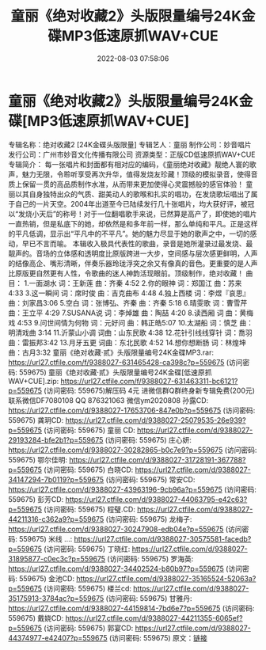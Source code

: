 ﻿---
title: 童丽《绝对收藏2》头版限量编号24K金碟MP3低速原抓WAV+CUE
date: 2022-08-03 07:58:06
categories: 新碟专辑、稀有等精品
tags: 华语中文
---
# 童丽《绝对收藏2》头版限量编号24K金碟[MP3低速原抓WAV+CUE]

专辑名称：绝对收藏2 [24K金碟头版限量]
专辑艺人：童丽
制作公司：妙音唱片
发行公司：广州市妙音文化传播有限公司
资源类型：正版CD低速原抓WAV+CUE
专辑简介：
每一张唱片和封面都有相对应的编码，《童丽绝对收藏》靓绝人寰的歌声，魅力无限，令聆听享受再次升华，值得发烧友珍藏！顶级的模拟录音，使得音质上保留一贯的高品质制作水准，从而带来更加使得心灵震撼般的感官体验！
童丽以其自身独特出众的气质、甜美动人的歌喉和扎实的唱功，在发烧歌坛唱出了属于自己的一片天空。2004年出道至今已陆续发行几十张唱片，均大获好评，被冠以“发烧小天后”的称号！对于一位翻唱歌手来说，已然算是高产了，即使她的唱片一直热销，但是私底下的她，却依然是和多年前一样，那么单纯和平凡。正是这样的平凡低调，显示出“平凡中的不平凡”。她的魅力尽显于她的歌声之中，一切的感动，早已不言而喻。
本辑收入极具代表性的歌曲，录音是她所灌录过最发烧、最靓声的。音场的立体感和透明度比原版跨进一大步，空间感与层次感更鲜明，人声的结像高企、嘴形清晰，伴奏乐器玲珑浮突之余又有像真的音色。更重要的是人声比原版更自然更有人性，令歌曲的迷人神韵活现眼前。顶级制作，绝对收藏！
曲目：
1.一面湖水 词：王新莲 曲：齐秦 4:52
2.你的眼神 词：郑国江 曲：苏来 4:33
3.这一瞬间 词：席时俊 曲：吉克曲布 4:48
4.独上西楼 词：李煜『哀思』 曲：刘家昌3:06
5.空白 词：张博弘、齐秦 曲：齐秦 5:18
6.晴雯歌 词：曹雪芹 曲：王立平 4:29
7.SUSANA说 词：李焯雄 曲：陶喆 4:20
8.读西厢 词 曲：黄梅戏 4:53
9.问世间情为何物 词：元好问 曲：韩正皓5:07
10.太湖船 词：慎芝 曲：明清戏曲 3:14
11.沂蒙山小调 词曲：山东民歌 4:38
12.花针引线线穿针 词：喬羽 曲：雷振邦3:42
13.月牙五更 词曲：东北民歌 4:52
14.想你想断肠 词：林煌坤 曲：古月3:32
童丽《绝对收藏·贰》头版限量编号24K金碟MP3.rar: https://url27.ctfile.com/f/9388027-631465428-ca398c?p=559675
(访问密码: 559675)
童丽《绝对收藏·贰》头版限量编号24K金碟[低速原抓WAV+CUE].zip: https://url27.ctfile.com/f/9388027-631463311-bc6121?p=559675
(访问密码: 559675)解压码 4元
进微信群Q群终身新专辑免费(200元)
联系微信DF7080108 QQ 876321063
微信ym2020808
孙露CD: https://url27.ctfile.com/d/9388027-17653706-847e0b?p=559675
(访问密码: 559675)
龚玥CD: https://url27.ctfile.com/d/9388027-25079535-26e939?p=559675
(访问密码: 559675)
童丽 CD: https://url27.ctfile.com/d/9388027-29193284-bfe2b1?p=559675
(访问密码: 559675)
庄心妍: https://url27.ctfile.com/d/9388027-30282865-b0c7e9?p=559675
(访问密码: 559675)
鄂尔佳明: https://url27.ctfile.com/d/9388027-31728191-367788?p=559675
(访问密码: 559675)
白晓CD: https://url27.ctfile.com/d/9388027-34147294-7b0119?p=559675
(访问密码: 559675)
常安CD: https://url27.ctfile.com/d/9388027-43963196-9cb96a?p=559675
(访问密码: 559675)
彭芳CD: https://url27.ctfile.com/d/9388027-44063795-e42c63?p=559675
(访问密码: 559675)
程璧.CD: https://url27.ctfile.com/d/9388027-44211316-c362a9?p=559675
(访问密码: 559675)
龙梅子: https://url27.ctfile.com/d/9388027-30247908-edb04e?p=559675
(访问密码: 559675)
米线 ...: https://url27.ctfile.com/d/9388027-30575581-facedb?p=559675
(访问密码: 559675)
丁晓红: https://url27.ctfile.com/d/9388027-31895877-c0ec3c?p=559675
(访问密码: 559675)
罗海英: https://url27.ctfile.com/d/9388027-34402524-b80b97?p=559675
(访问密码: 559675)
金池CD: https://url27.ctfile.com/d/9388027-35165524-52063a?p=559675
(访问密码: 559675)
楼兰cd: https://url27.ctfile.com/d/9388027-35175913-3784ac?p=559675
(访问密码: 559675)
甘雅丹: https://url27.ctfile.com/d/9388027-44159814-7bd6e7?p=559675
(访问密码: 559675)
戴娆CD: https://url27.ctfile.com/d/9388027-44211355-6065ef?p=559675
(访问密码: 559675)
郭宴CD: https://url27.ctfile.com/d/9388027-44374977-e42407?p=559675
(访问密码: 559675)
原文：[链接](https://blog.sina.com.cn/s/blog_1647c7e7601030yo8.html)